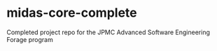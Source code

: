 # midas-core-complete
Completed project repo for the JPMC Advanced Software Engineering Forage program
